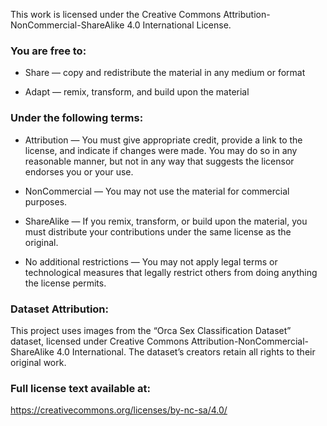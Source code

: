 This work is licensed under the Creative Commons
Attribution-NonCommercial-ShareAlike 4.0 International License.

### You are free to:
- Share — copy and redistribute the material in any medium or format
 
- Adapt — remix, transform, and build upon the material

### Under the following terms:
- Attribution — You must give appropriate credit, provide a link to the license, and indicate if changes were made. You may do so in any
 reasonable manner, but not in any way that suggests the licensor endorses you or your use.
   
- NonCommercial — You may not use the material for commercial purposes.
 
- ShareAlike — If you remix, transform, or build upon the material, you must distribute your contributions under the same license as the original.
 
- No additional restrictions — You may not apply legal terms or technological measures that legally restrict others from doing anything the license permits.

### Dataset Attribution:
This project uses images from the “Orca Sex Classification Dataset” dataset,
licensed under Creative Commons Attribution-NonCommercial-ShareAlike 4.0 International.
The dataset’s creators retain all rights to their original work.

### Full license text available at:
https://creativecommons.org/licenses/by-nc-sa/4.0/
